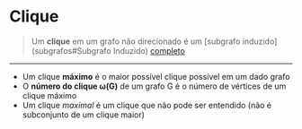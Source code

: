 # Clique

> Um **clique** em um grafo não direcionado é um [subgrafo induzido](subgrafos#Subgrafo Induzido)
> [completo](grafos#Grafos#Terminologias#completo)

---

- Um clique **máximo** é o maior possível clique possível em um dado grafo
- O **número do clique ω(G)** de um grafo G é o número de vértices de um clique
  máximo
- Um clique _maximal_ é um clique que não pode ser entendido (não é subconjunto
  de um clique maior)
